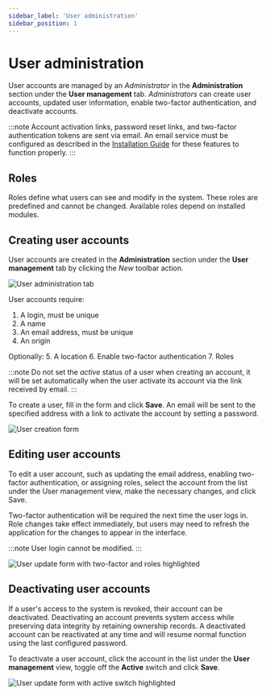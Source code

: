 ```yaml
---
sidebar_label: 'User administration'
sidebar_position: 1
---
```


# User administration

User accounts are managed by an _Administrator_ in the **Administration** section under the **User management** tab. _Administrators_ can create user accounts, updated user information, enable two-factor authentication, and deactivate accounts.

:::note
Account activation links, password reset links, and two-factor authentication tokens are sent via email. An email service must be configured as described in the [Installation Guide](/getting-started#mail-service-configuration) for these features to function properly.
:::

## Roles

Roles define what users can see and modify in the system. These roles are predefined and cannot be changed. Available roles depend on installed modules.

## Creating user accounts

User accounts are created in the **Administration** section under the **User management** tab by clicking the _New_ toolbar action.

![User administration tab](./assets/user_administration.png)

User accounts require:
1.  A login, must be unique
2.  A name
3.  An email address, must be unique
4.  An origin

Optionally:
5.  A location
6.  Enable two-factor authentication
7.  Roles

:::note
Do not set the _active_ status of a user when creating an account, it will be set automatically when the user activate its account via the link received by email.
:::

To create a user, fill in the form and click **Save**. An email will be sent to the specified address with a link to activate the account by setting a password.

![User creation form](./assets/create_user.png)

## Editing user accounts

To edit a user account, such as updating the email address, enabling two-factor authentication, or assigning roles, select the account from the list under the User management view, make the necessary changes, and click Save.

Two-factor authentication will be required the next time the user logs in.
Role changes take effect immediately, but users may need to refresh the application for the changes to appear in the interface.

:::note
User login cannot be modified.
:::

![User update form with two-factor and roles highlighted](./assets/update_user.png)

## Deactivating user accounts

If a user's access to the system is revoked, their account can be deactivated. Deactivating an account prevents system access while preserving data integrity by retaining ownership records. A deactivated account can be reactivated at any time and will resume normal function using the last configured password.

To deactivate a user account, click the account in the list under the **User management** view, toggle off the **Active** switch and click **Save**.

![User update form with active switch highlighted](./assets/deactivate_user.png)

